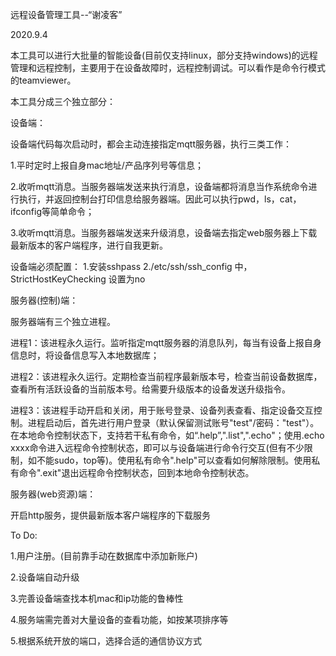 远程设备管理工具--“谢凌客”

2020.9.4

本工具可以进行大批量的智能设备(目前仅支持linux，部分支持windows)的远程管理和远程控制，主要用于在设备故障时，远程控制调试。可以看作是命令行模式的teamviewer。

本工具分成三个独立部分：


设备端：

设备端代码每次启动时，都会主动连接指定mqtt服务器，执行三类工作：

1.平时定时上报自身mac地址/产品序列号等信息；

2.收听mqtt消息。当服务器端发送来执行消息，设备端都将消息当作系统命令进行执行，并返回控制台打印信息给服务器端。因此可以执行pwd，ls，cat，ifconfig等简单命令；

3.收听mqtt消息。当服务器端发送来升级消息，设备端去指定web服务器上下载最新版本的客户端程序，进行自我更新。

设备端必须配置：
1.安装sshpass
2./etc/ssh/ssh_config 中，StrictHostKeyChecking 设置为no


服务器(控制)端：

服务器端有三个独立进程。

进程1：该进程永久运行。监听指定mqtt服务器的消息队列，每当有设备上报自身信息时，将设备信息写入本地数据库；

进程2：该进程永久运行。定期检查当前程序最新版本号，检查当前设备数据库，查看所有活跃设备的当前版本号。给需要升级版本的设备发送升级指令。

进程3：该进程手动开启和关闭，用于账号登录、设备列表查看、指定设备交互控制。进程启动后，首先进行用户登录（默认保留测试账号"test"/密码："test"）。在本地命令控制状态下，支持若干私有命令，如“.help”,".list",".echo"；使用.echo xxxx命令进入远程命令控制状态，即可以与设备端进行命令行交互(但有不少限制，如不能sudo，top等)。使用私有命令".help"可以查看如何解除限制。使用私有命令".exit"退出远程命令控制状态，回到本地命令控制状态。


服务器(web资源)端：

开启http服务，提供最新版本客户端程序的下载服务


To Do:

1.用户注册。(目前靠手动在数据库中添加新账户)

2.设备端自动升级

3.完善设备端查找本机mac和ip功能的鲁棒性

4.服务端需完善对大量设备的查看功能，如按某项排序等

5.根据系统开放的端口，选择合适的通信协议方式
